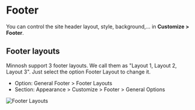 # Footer

You can control the site header layout, style, background,... in **Customize > Footer**.

## Footer layouts

Minnosh support 3 footer layouts. We call them as "Layout 1, Layout 2, Layout 3". Just select the option Footer Layout to change it.

- Option: General Footer > Footer Layouts
- Section: Appearance > Customize > Footer > General Options

![Footer Layouts](_media/footer-layouts.jpg)